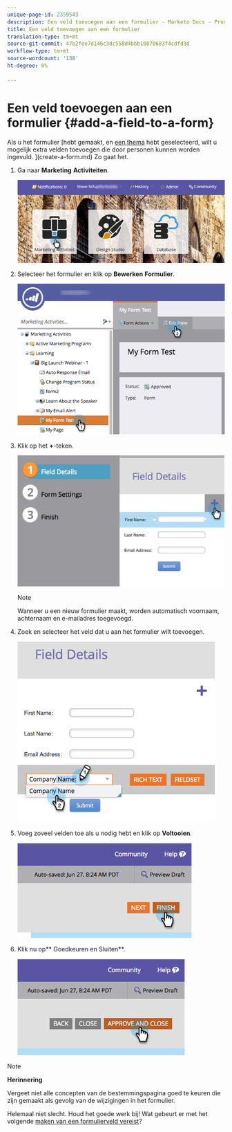 ```yaml
---
unique-page-id: 2359543
description: Een veld toevoegen aan een formulier - Marketo Docs - Productdocumentatie
title: Een veld toevoegen aan een formulier
translation-type: tm+mt
source-git-commit: 47b2fee7d146c3dc558d4bbb10070683f4cdfd3d
workflow-type: tm+mt
source-wordcount: '138'
ht-degree: 0%

---
```



# Een veld toevoegen aan een formulier {#add-a-field-to-a-form}

Als u het formulier [hebt gemaakt, en [een thema](select-a-form-theme.md) hebt geselecteerd, wilt u mogelijk extra velden toevoegen die door personen kunnen worden ingevuld. ](create-a-form.md) Zo gaat het.

1. Ga naar **Marketing** **Activiteiten**.

   ![](assets/login-marketing-activities-2.png)

1. Selecteer het formulier en klik op **Bewerken** **Formulier**.

   ![](assets/editform-1.png)

1. Klik op het **+**-teken.

   ![](assets/image2014-9-15-17-18-17.png)

   >[!NOTE]
   >
   >Wanneer u een nieuw formulier maakt, worden automatisch voornaam, achternaam en e-mailadres toegevoegd.

1. Zoek en selecteer het veld dat u aan het formulier wilt toevoegen.

   ![](assets/image2014-9-15-17-3a18-3a26.png)

1. Voeg zoveel velden toe als u nodig hebt en klik op **Voltooien**.

   ![](assets/image2014-9-15-17-3a18-3a35.png)

1. Klik nu op** Goedkeuren en Sluiten**.

   ![](assets/image2014-9-15-17-3a18-3a43.png)

>[!NOTE]
>
>**Herinnering**
>
>Vergeet niet alle concepten van de bestemmingspagina goed te keuren die zijn gemaakt als gevolg van de wijzigingen in het formulier.

Helemaal niet slecht. Houd het goede werk bij! Wat gebeurt er met het volgende [maken van een formulierveld vereist](make-a-form-field-required.md)?